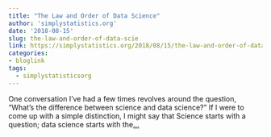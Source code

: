 ```yaml
---
title: "The Law and Order of Data Science"
author: 'simplystatistics.org'
date: '2018-08-15'
slug: the-law-and-order-of-data-scie
link: https://simplystatistics.org/2018/08/15/the-law-and-order-of-data-science/
categories:
- bloglink
tags:
  - simplystatisticsorg
---
```


One conversation I’ve had a few times revolves around the question, “What’s the difference between science and data science?” If I were to come up with a simple distinction, I might say that Science starts with a question; data science starts with the[... <i class="fas fa-external-link-alt"></i>](https://simplystatistics.org/2018/08/15/the-law-and-order-of-data-science/)


